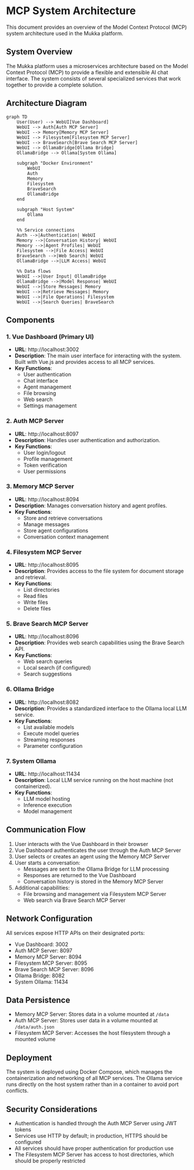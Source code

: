 # MCP System Architecture

This document provides an overview of the Model Context Protocol (MCP) system architecture used in the Mukka platform.

## System Overview

The Mukka platform uses a microservices architecture based on the Model Context Protocol (MCP) to provide a flexible and extensible AI chat interface. The system consists of several specialized services that work together to provide a complete solution.

## Architecture Diagram

```mermaid
graph TD
    User(User) --> WebUI[Vue Dashboard]
    WebUI --> Auth[Auth MCP Server]
    WebUI --> Memory[Memory MCP Server]
    WebUI --> Filesystem[Filesystem MCP Server]
    WebUI --> BraveSearch[Brave Search MCP Server]
    WebUI --> OllamaBridge[Ollama Bridge]
    OllamaBridge --> Ollama[System Ollama]
    
    subgraph "Docker Environment"
        WebUI
        Auth
        Memory
        Filesystem
        BraveSearch
        OllamaBridge
    end
    
    subgraph "Host System"
        Ollama
    end
    
    %% Service connections
    Auth -->|Authentication| WebUI
    Memory -->|Conversation History| WebUI
    Memory -->|Agent Profiles| WebUI
    Filesystem -->|File Access| WebUI
    BraveSearch -->|Web Search| WebUI
    OllamaBridge -->|LLM Access| WebUI
    
    %% Data flows
    WebUI -->|User Input| OllamaBridge
    OllamaBridge -->|Model Response| WebUI
    WebUI -->|Store Messages| Memory
    WebUI -->|Retrieve Messages| Memory
    WebUI -->|File Operations| Filesystem
    WebUI -->|Search Queries| BraveSearch
```

## Components

### 1. Vue Dashboard (Primary UI)

- **URL**: http://localhost:3002
- **Description**: The main user interface for interacting with the system. Built with Vue.js and provides access to all MCP services.
- **Key Functions**:
  - User authentication
  - Chat interface
  - Agent management
  - File browsing
  - Web search
  - Settings management

### 2. Auth MCP Server

- **URL**: http://localhost:8097
- **Description**: Handles user authentication and authorization.
- **Key Functions**:
  - User login/logout
  - Profile management
  - Token verification
  - User permissions

### 3. Memory MCP Server

- **URL**: http://localhost:8094
- **Description**: Manages conversation history and agent profiles.
- **Key Functions**:
  - Store and retrieve conversations
  - Manage messages
  - Store agent configurations
  - Conversation context management

### 4. Filesystem MCP Server

- **URL**: http://localhost:8095
- **Description**: Provides access to the file system for document storage and retrieval.
- **Key Functions**:
  - List directories
  - Read files
  - Write files
  - Delete files

### 5. Brave Search MCP Server

- **URL**: http://localhost:8096
- **Description**: Provides web search capabilities using the Brave Search API.
- **Key Functions**:
  - Web search queries
  - Local search (if configured)
  - Search suggestions

### 6. Ollama Bridge

- **URL**: http://localhost:8082
- **Description**: Provides a standardized interface to the Ollama local LLM service.
- **Key Functions**:
  - List available models
  - Execute model queries
  - Streaming responses
  - Parameter configuration

### 7. System Ollama

- **URL**: http://localhost:11434
- **Description**: Local LLM service running on the host machine (not containerized).
- **Key Functions**:
  - LLM model hosting
  - Inference execution
  - Model management

## Communication Flow

1. User interacts with the Vue Dashboard in their browser
2. Vue Dashboard authenticates the user through the Auth MCP Server
3. User selects or creates an agent using the Memory MCP Server
4. User starts a conversation:
   - Messages are sent to the Ollama Bridge for LLM processing
   - Responses are returned to the Vue Dashboard
   - Conversation history is stored in the Memory MCP Server
5. Additional capabilities:
   - File browsing and management via Filesystem MCP Server
   - Web search via Brave Search MCP Server

## Network Configuration

All services expose HTTP APIs on their designated ports:

- Vue Dashboard: 3002
- Auth MCP Server: 8097
- Memory MCP Server: 8094
- Filesystem MCP Server: 8095
- Brave Search MCP Server: 8096
- Ollama Bridge: 8082
- System Ollama: 11434

## Data Persistence

- Memory MCP Server: Stores data in a volume mounted at `/data`
- Auth MCP Server: Stores user data in a volume mounted at `/data/auth.json`
- Filesystem MCP Server: Accesses the host filesystem through a mounted volume

## Deployment

The system is deployed using Docker Compose, which manages the containerization and networking of all MCP services. The Ollama service runs directly on the host system rather than in a container to avoid port conflicts.

## Security Considerations

- Authentication is handled through the Auth MCP Server using JWT tokens
- Services use HTTP by default; in production, HTTPS should be configured
- All services should have proper authentication for production use
- The Filesystem MCP Server has access to host directories, which should be properly restricted

